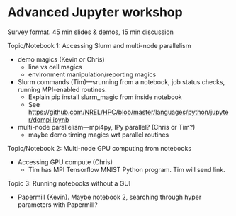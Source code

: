 # Advanced Jupyter workshop

Survey format. 45 min slides & demos, 15 min discussion

Topic/Notebook 1: Accessing Slurm and multi-node parallelism

* demo magics (Kevin or Chris)
	* line vs cell magics
	* environment manipulation/reporting magics
* Slurm commands (Tim)—srunning from a notebook, job status checks, running MPI-enabled routines. 
	* Explain pip install slurm_magic from inside notebook
	* See https://github.com/NREL/HPC/blob/master/languages/python/jupyter/dompi.ipynb
* multi-node parallelism—mpi4py, IPy parallel? (Chris or Tim?)
	* maybe demo timing magics wrt parallel routines

Topic/Notebook 2: Multi-node GPU computing from notebooks

* Accessing GPU compute (Chris)
	* Tim has MPI Tensorflow MNIST Python program. Tim will send link.

Topic 3: Running notebooks without a GUI
* Papermill (Kevin). Maybe notebook 2, searching through hyper parameters with Papermill?
